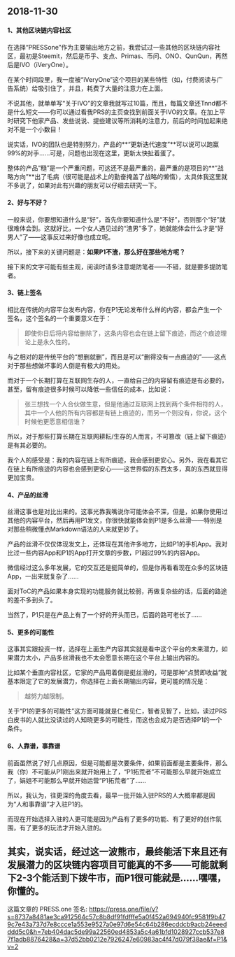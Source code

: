 2018-11-30
-----
#### 1、其他区块链内容社区

在选择“PRESSone”作为主要输出地方之前，我尝试过一些其他的区块链内容社区，最初是Steemit，然后是币乎、支点、Primas、币问、ONO、QunQun，再然后是IVO（iVeryOne）。

在某个时间段里，我一度被“iVeryOne”这个项目的某些特性（如，付费阅读与广告系统）给吸引住了，并且，耗费了大量的注意力在上面。

不说其他，就单单写“关于IVO”的文章我就写过10篇，而且，每篇文章还Tnnd都不是什么短文——你可以通过看我PRS的主页查找到前面关于IVO的文章。在加上平时研究下他家产品、发些说说、提些建议等所消耗的注意力，前后的时间加起来绝对不是一个小数目！

说实话，IVO的团队也是特别努力，产品的**“更新迭代速度”**可以说可以跑赢99%的对手……可是，问题也出现在这里，更新太快扯着蛋了。

整体的产品“糙”是一个严重问题，可这还不是最严重的，最严重的是项目的**“战略方向”**出了毛病（很可能是战术上的勤奋掩盖了战略的懒惰），太具体我这里就不多说了，如果对此有兴趣的朋友可以仔细去研究一下。

#### 2、好与不好？

一般来说，你要想知道什么是“好”，首先你要知道什么是“不好”，否则那个“好”就很难体会到。这就好比，一个女人遇见过的“渣男”多了，她就能体会什么才是“好男人”了——这事反过来好像也成立呢。

所以，接下来的关键问题是：**如果P1不渣，那么好在那些地方呢？**

接下来的文字可能有些主观，阅读时请多注意堤防笔者——不错，就是要多提防笔者。

#### 3、链上签名

相比在传统的内容平台发布内容，你在P1无论发布什么样的内容，都会产生一个签名，这个签名的一个重要意义在于：

> 即使你日后将内容给删除了，这条内容也会在链上留下痕迹，而这个痕迹理论上是永久性的。

与之相对的是传统平台的“想删就删”，而且是可以“删得没有一点痕迹的”——这点对于那些想做坏事的人倒是有极大的用处。

而对于一个长期打算在互联网生存的人，一直给自己的内容留有痕迹是有必要的，甚至，留有痕迹很多时候可以降低一些信任的成本，比如说：

> 张三想找一个人合伙做生意，但是他通过互联网上找到两个条件相符的人，其中一个人他的所有内容都是有链上痕迹的，而另一个则没有，你说，这个时候他更愿意相信谁？

所以，对于那些打算长期在互联网耕耘/生存的人而言，不可篡改（链上留下痕迹）是有其必要的。

我个人的感受是：我的内容在链上有所痕迹，我会感到更安心。另外，我在看其它在链上有所痕迹的内容也会感到更安心——这世界假的东西太多，真的东西就显得更加宝贵。

#### 4、产品的丝滑

丝滑这事也是对比出来的。这事光靠我嘴说你可能体会不深，但是，如果你使用过其他的内容平台，然后再用P1发文，你很快就能体会到P1是多么丝滑——特别是对那些稍微懂点Markdown语法的人来就更妙了。

产品的丝滑不仅仅体现发文上，还体现在其他许多地方，比如P1的手机App。我对比过一些内容App和P1的App打开文章的步数，P1超过99%的内容App。

微信经过这么多年发展，它的交互还是挺简单的，但是你再看看现在众多的区块链App，一出来就复杂了……

面对ToC的产品如果本身实现的功能服务就比较弱，再做复杂些的话，后面的路途的差不多到头了。

当然了，P1只是在产品上有了一个好的开头而已，后面的路可老长了……

#### 5、更多的可能性

这事其实跟投资一样，选择在上面生产内容其实就是看中这个平台的未来潜力，如果潜力太小，产品多丝滑我也不太会愿意长期在这个平台上输出内容的。

比如某个垂直内容社区，它家的产品用着倒是挺丝滑的，可是那种“点赞即收益”就基本限定了它的发展潜力，你选择在上面长期输出内容，更可能的情况是：

> 越努力越限制。

关于“P1的更多的可能性”这方面可能就是仁者见仁，智者见智了，比如，读过PRS白皮书的人就比没读过的人知晓更多的可能性，而这也会成为是否选择P1的一个条件。

#### 6、人靠谱，事靠谱

前面虽然说了好几点原因，但是可能都是次要条件，如果前面都是主要条件，那么我（你）不可能从P1刚出来就开始用上了，“P1拓荒者”不可能那么早就开始成立了，娟姐不可能那么早就开始运营“P1拓荒者”了……

所以，我认为，往更深的角度去看，最早一批开始入驻PRS的人大概率都是因为“人和事靠谱”才入驻P1的。

而现在开始选择入驻的人更可能是因为产品有了更多的功能、有了更好的创作氛围，有了更多的玩法才开始入驻的。

其实，说实话，经过这一波熊市，最终能活下来且还有发展潜力的区块链内容项目可能真的不多——可能就剩下2-3个能活到下拨牛市，而P1很可能就是……嘿嘿，你懂的。
----
这篇文章的 PRESS.one 签名:
https://press.one/file/v?s=8737a8481ae3ca912564c57c8b8df91fdfffe5a0f452a694940fc9581f9b479c7e43a737d7e8ccce1a553e9527a0e97d6e54c64b286ecddcb9acb24eeedddd5c0&h=7eb404dac5de99a22560ed4853a5c4a61bfd1028927ccb537e87f1adb8876428&a=37d52bb0212e7926247e60983ac4f47d079f38ae&f=P1&v=2
